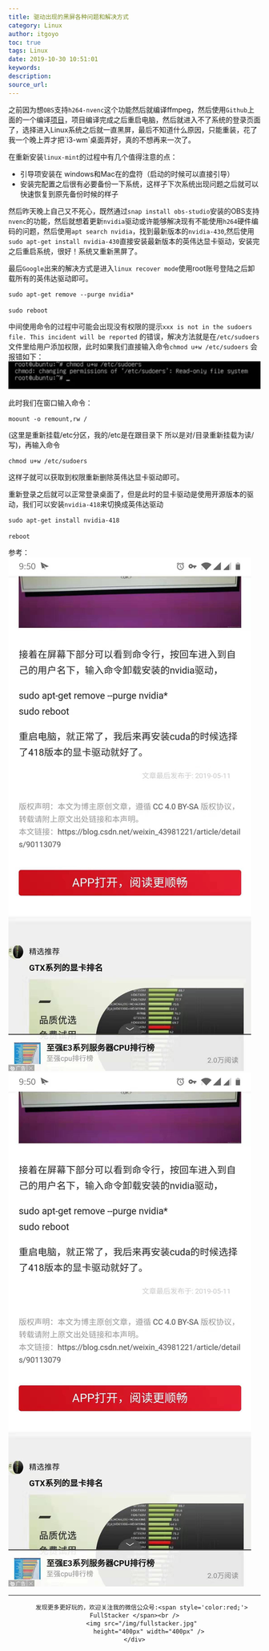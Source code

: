 ```yaml
---
title: 驱动出现的黑屏各种问题和解决方式
category: Linux
author: itgoyo
toc: true
tags: Linux
date: 2019-10-30 10:51:01
keywords:
description:
source_url:
---
```


之前因为想`OBS`支持`h264-nvenc`这个功能然后就编译ffmpeg，然后使用`Github`上面的一个编译[项目]([https://github.com/lutris/ffmpeg-nvenc](https://github.com/lutris/ffmpeg-nvenc))，项目编译完成之后重启电脑，然后就进入不了系统的登录页面了，选择进入Linux系统之后就一直黑屏，最后不知道什么原因，只能重装，花了我一个晚上弄才把`i3-wm`桌面弄好，真的不想再来一次了。

在重新安装`linux-mint`的过程中有几个值得注意的点：
- 引导项安装在 windows和Mac在的盘符（启动的时候可以直接引导）
- 安装完配置之后很有必要备份一下系统，这样子下次系统出现问题之后就可以快速恢复到原先备份时候的样子

然后昨天晚上自己又不死心，既然通过`snap install obs-studio`安装的OBS支持`nvenc`的功能，然后就想着更新`nvidia`驱动或许能够解决现有不能使用`h264`硬件编码的问题，然后使用`apt search nvidia`，找到最新版本的`nvidia-430`,然后使用`sudo apt-get install nvidia-430`直接安装最新版本的英伟达显卡驱动，安装完之后重启系统，很好！系统又重新黑屏了。

最后`Google`出来的解决方式是进入`linux recover mode`使用root账号登陆之后卸载所有的英伟达驱动即可。
```shell
sudo apt-get remove --purge nvidia*

sudo reboot
```

中间使用命令的过程中可能会出现没有权限的提示`xxx is not in the sudoers file. This incident will be reported`
的错误，解决方法就是在`/etc/sudoers`文件里给用户添加权限，此时如果我们直接输入命令`chmod u+w /etc/sudoers`
会报错如下：
![](https://raw.githubusercontent.com/itgoyo/PicGoRes/master/img/20191030093012.png)

此时我们在窗口输入命令：
```shell
moount -o remount,rw /
```
(这里是重新挂载/etc分区，我的/etc是在跟目录下 所以是对/目录重新挂载为读/写)，再输入命令
```shell
chmod u+w /etc/sudoers
```

这样子就可以获取到权限重新删除英伟达显卡驱动即可。

重新登录之后就可以正常登录桌面了，但是此时的显卡驱动是使用开源版本的驱动，我们可以安装`nvidia-418`来切换成英伟达驱动
```shell
sudo apt-get install nvidia-418

reboot
```
参考：
![](https://raw.githubusercontent.com/itgoyo/PicGoRes/master/img/20191030093726.png)
![](https://raw.githubusercontent.com/itgoyo/PicGoRes/master/img/20191030093726.png)







---

<div align=center>

        发现更多更好玩的，欢迎关注我的微信公众号:<span style='color:red;'> FullStacker </span><br />
        <img src="/img/fullstacker.jpg"
            height="400px" width="400px" />
    </div>
